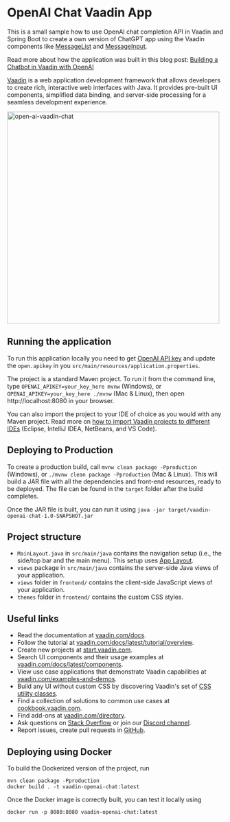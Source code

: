 # OpenAI Chat Vaadin App

This is a small sample how to use OpenAI chat completion API in Vaadin and Spring Boot to
create a own version of ChatGPT app using the Vaadin components like [MessageList](https://vaadin.com/docs/latest/components/message-list) 
and [MessageInput](https://vaadin.com/docs/latest/components/message-input). 

Read more about how the application was built in this blog post: [Building a Chatbot in Vaadin with OpenAI](https://dev.to/samiekblad/happy-path-building-a-chatbot-in-vaadin-with-openai-4b8a)

[Vaadin](https://vaadin.com/flow) is a web application development framework that allows developers to 
create rich, interactive web interfaces with Java. It provides pre-built 
UI components, simplified data binding, and server-side processing for a 
seamless development experience.

<img width="494" alt="open-ai-vaadin-chat" src="https://user-images.githubusercontent.com/991105/231206982-35d9053e-9bed-4c16-b4a1-e462e79a9288.png">

## Running the application

To run this application locally you need to get [OpenAI API key](https://platform.openai.com/account/api-keys) and
update the `open.apikey` in you `src/main/resources/application.properties`.

The project is a standard Maven project. To run it from the command line,
type `OPENAI_APIKEY=your_key_here mvnw` (Windows), or `OPENAI_APIKEY=your_key_here ./mvnw` (Mac & Linux), then open
http://localhost:8080 in your browser.

You can also import the project to your IDE of choice as you would with any
Maven project. Read more on [how to import Vaadin projects to different IDEs](https://vaadin.com/docs/latest/guide/step-by-step/importing) (Eclipse, IntelliJ IDEA, NetBeans, and VS Code).

## Deploying to Production

To create a production build, call `mvnw clean package -Pproduction` (Windows),
or `./mvnw clean package -Pproduction` (Mac & Linux).
This will build a JAR file with all the dependencies and front-end resources,
ready to be deployed. The file can be found in the `target` folder after the build completes.

Once the JAR file is built, you can run it using
`java -jar target/vaadin-openai-chat-1.0-SNAPSHOT.jar`

## Project structure

- `MainLayout.java` in `src/main/java` contains the navigation setup (i.e., the
  side/top bar and the main menu). This setup uses
  [App Layout](https://vaadin.com/docs/components/app-layout).
- `views` package in `src/main/java` contains the server-side Java views of your application.
- `views` folder in `frontend/` contains the client-side JavaScript views of your application.
- `themes` folder in `frontend/` contains the custom CSS styles.

## Useful links

- Read the documentation at [vaadin.com/docs](https://vaadin.com/docs).
- Follow the tutorial at [vaadin.com/docs/latest/tutorial/overview](https://vaadin.com/docs/latest/tutorial/overview).
- Create new projects at [start.vaadin.com](https://start.vaadin.com/).
- Search UI components and their usage examples at [vaadin.com/docs/latest/components](https://vaadin.com/docs/latest/components).
- View use case applications that demonstrate Vaadin capabilities at [vaadin.com/examples-and-demos](https://vaadin.com/examples-and-demos).
- Build any UI without custom CSS by discovering Vaadin's set of [CSS utility classes](https://vaadin.com/docs/styling/lumo/utility-classes). 
- Find a collection of solutions to common use cases at [cookbook.vaadin.com](https://cookbook.vaadin.com/).
- Find add-ons at [vaadin.com/directory](https://vaadin.com/directory).
- Ask questions on [Stack Overflow](https://stackoverflow.com/questions/tagged/vaadin) or join our [Discord channel](https://discord.gg/MYFq5RTbBn).
- Report issues, create pull requests in [GitHub](https://github.com/vaadin).


## Deploying using Docker

To build the Dockerized version of the project, run

```
mvn clean package -Pproduction
docker build . -t vaadin-openai-chat:latest
```

Once the Docker image is correctly built, you can test it locally using

```
docker run -p 8080:8080 vaadin-openai-chat:latest
```
